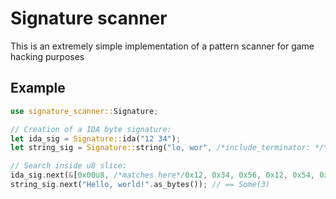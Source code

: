 # Signature scanner

This is an extremely simple implementation of a pattern scanner for game hacking purposes

## Example

```rust
use signature_scanner::Signature;

// Creation of a IDA byte signature:
let ida_sig = Signature::ida("12 34");
let string_sig = Signature::string("lo, wor", /*include_terminator: */false);

// Search inside u8 slice:
ida_sig.next(&[0x00u8, /*matches here*/0x12, 0x34, 0x56, 0x12, 0x54, 0x12, 0x34, 0x00, 0x55, 0xAA]); // == Some(1)
string_sig.next("Hello, world!".as_bytes()); // == Some(3)
```
